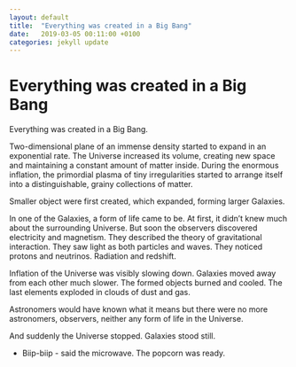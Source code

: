 ```yaml
---
layout: default
title:  "Everything was created in a Big Bang"
date:   2019-03-05 00:11:00 +0100
categories: jekyll update
---
```


# Everything was created in a Big Bang

Everything was created in a Big Bang.

Two-dimensional plane of an immense density started to expand in an exponential rate. The Universe increased its volume, creating new space and maintaining a constant amount of matter inside. During the enormous inflation, the primordial plasma of tiny irregularities started to arrange itself into a distinguishable, grainy collections of matter.

Smaller object were first created, which expanded, forming larger Galaxies.

In one of the Galaxies, a form of life came to be. At first, it didn’t knew much about the surrounding Universe. But soon the observers discovered electricity and magnetism. They described the theory of gravitational interaction. They saw light as both particles and waves. They noticed protons and neutrinos. Radiation and redshift.

Inflation of the Universe was visibly slowing down. Galaxies moved away from each other much slower. The formed objects burned and cooled. The last elements exploded in clouds of dust and gas.

Astronomers would have known what it means but there were no more astronomers, observers, neither any form of life in the Universe.

And suddenly the Universe stopped. Galaxies stood still.

- Biip-biip - said the microwave. The popcorn was ready.
